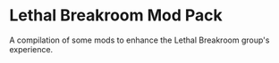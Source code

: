 # Lethal Breakroom Mod Pack

A compilation of some mods to enhance the Lethal Breakroom group's experience.

